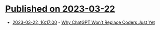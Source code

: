 # [Published on 2023-03-22](index.md)

* [2023-03-22, 16:17:00](https://lobste.rs/s/yls52i/why_chatgpt_won_t_replace_coders_just_yet) - [Why ChatGPT Won’t Replace Coders Just Yet](https://clivethompson.medium.com/why-chatgpt-wont-replace-coders-just-yet-87487a9dda4e)
